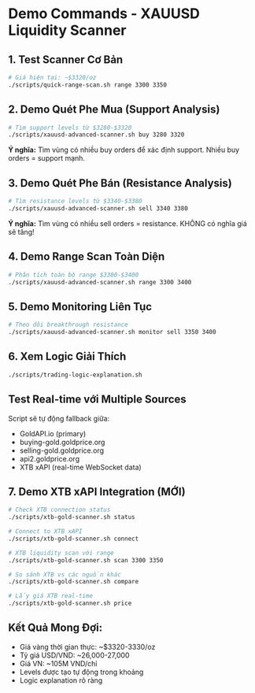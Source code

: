 # Demo Commands - XAUUSD Liquidity Scanner

## 1. Test Scanner Cơ Bản
```bash
# Giá hiện tại: ~$3320/oz
./scripts/quick-range-scan.sh range 3300 3350
```

## 2. Demo Quét Phe Mua (Support Analysis)
```bash
# Tìm support levels từ $3280-$3320
./scripts/xauusd-advanced-scanner.sh buy 3280 3320
```
**Ý nghĩa:** Tìm vùng có nhiều buy orders để xác định support. Nhiều buy orders = support mạnh.

## 3. Demo Quét Phe Bán (Resistance Analysis)  
```bash
# Tìm resistance levels từ $3340-$3380
./scripts/xauusd-advanced-scanner.sh sell 3340 3380
```
**Ý nghĩa:** Tìm vùng có nhiều sell orders = resistance. KHÔNG có nghĩa giá sẽ tăng!

## 4. Demo Range Scan Toàn Diện
```bash
# Phân tích toàn bộ range $3300-$3400
./scripts/xauusd-advanced-scanner.sh range 3300 3400
```

## 5. Demo Monitoring Liên Tục
```bash
# Theo dõi breakthrough resistance
./scripts/xauusd-advanced-scanner.sh monitor sell 3350 3400
```

## 6. Xem Logic Giải Thích
```bash
./scripts/trading-logic-explanation.sh
```

## Test Real-time với Multiple Sources
Script sẽ tự động fallback giữa:
- GoldAPI.io (primary)
- buying-gold.goldprice.org  
- selling-gold.goldprice.org
- api2.goldprice.org
- XTB xAPI (real-time WebSocket data)

## 7. Demo XTB xAPI Integration (MỚI)
```bash
# Check XTB connection status
./scripts/xtb-gold-scanner.sh status

# Connect to XTB xAPI
./scripts/xtb-gold-scanner.sh connect

# XTB liquidity scan với range
./scripts/xtb-gold-scanner.sh scan 3300 3350

# So sánh XTB vs các nguồn khác
./scripts/xtb-gold-scanner.sh compare

# Lấy giá XTB real-time
./scripts/xtb-gold-scanner.sh price
```

## Kết Quả Mong Đợi:
- Giá vàng thời gian thực: ~$3320-3330/oz
- Tỷ giá USD/VND: ~26,000-27,000
- Giá VN: ~105M VND/chỉ
- Levels được tạo tự động trong khoảng
- Logic explanation rõ ràng